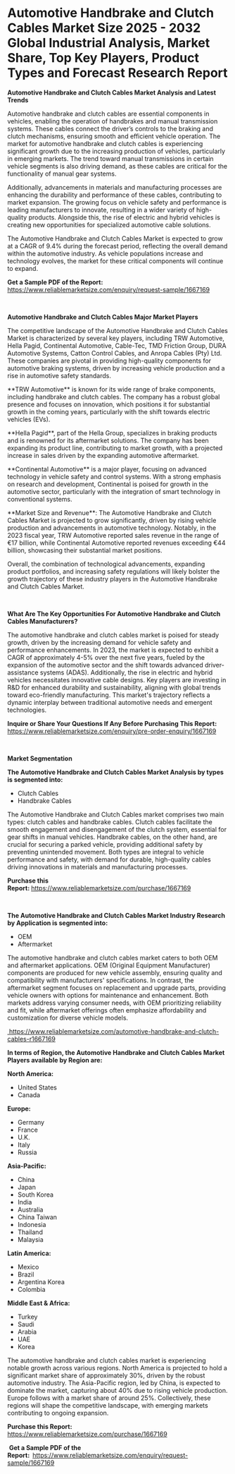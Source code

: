 <p><h1>Automotive Handbrake and Clutch Cables Market Size 2025 - 2032 Global Industrial Analysis, Market Share, Top Key Players, Product Types and Forecast Research Report</h1></p><p><strong>Automotive Handbrake and Clutch Cables Market Analysis and Latest Trends</strong></p>
<p><p>Automotive handbrake and clutch cables are essential components in vehicles, enabling the operation of handbrakes and manual transmission systems. These cables connect the driver’s controls to the braking and clutch mechanisms, ensuring smooth and efficient vehicle operation. The market for automotive handbrake and clutch cables is experiencing significant growth due to the increasing production of vehicles, particularly in emerging markets. The trend toward manual transmissions in certain vehicle segments is also driving demand, as these cables are critical for the functionality of manual gear systems.</p><p>Additionally, advancements in materials and manufacturing processes are enhancing the durability and performance of these cables, contributing to market expansion. The growing focus on vehicle safety and performance is leading manufacturers to innovate, resulting in a wider variety of high-quality products. Alongside this, the rise of electric and hybrid vehicles is creating new opportunities for specialized automotive cable solutions.</p><p>The Automotive Handbrake and Clutch Cables Market is expected to grow at a CAGR of 9.4% during the forecast period, reflecting the overall demand within the automotive industry. As vehicle populations increase and technology evolves, the market for these critical components will continue to expand.</p></p>
<p><strong>Get a Sample PDF of the Report:&nbsp;</strong> <a href="https://www.reliablemarketsize.com/enquiry/request-sample/1667169?utm_campaign=3219&utm_medium=2&utm_source=Github&utm_content=ia&utm_term=18042025&utm_id=automotive-handbrake-and-clutch-cables">https://www.reliablemarketsize.com/enquiry/request-sample/1667169</a></p>
<p>&nbsp;</p>
<p><strong>Automotive Handbrake and Clutch Cables Major Market Players</strong></p>
<p><p>The competitive landscape of the Automotive Handbrake and Clutch Cables Market is characterized by several key players, including TRW Automotive, Hella Pagid, Continental Automotive, Cable-Tec, TMD Friction Group, DURA Automotive Systems, Catton Control Cables, and Anropa Cables (Pty) Ltd. These companies are pivotal in providing high-quality components for automotive braking systems, driven by increasing vehicle production and a rise in automotive safety standards.</p><p>**TRW Automotive** is known for its wide range of brake components, including handbrake and clutch cables. The company has a robust global presence and focuses on innovation, which positions it for substantial growth in the coming years, particularly with the shift towards electric vehicles (EVs).</p><p>**Hella Pagid**, part of the Hella Group, specializes in braking products and is renowned for its aftermarket solutions. The company has been expanding its product line, contributing to market growth, with a projected increase in sales driven by the expanding automotive aftermarket.</p><p>**Continental Automotive** is a major player, focusing on advanced technology in vehicle safety and control systems. With a strong emphasis on research and development, Continental is poised for growth in the automotive sector, particularly with the integration of smart technology in conventional systems.</p><p>**Market Size and Revenue**: The Automotive Handbrake and Clutch Cables Market is projected to grow significantly, driven by rising vehicle production and advancements in automotive technology. Notably, in the 2023 fiscal year, TRW Automotive reported sales revenue in the range of €17 billion, while Continental Automotive reported revenues exceeding €44 billion, showcasing their substantial market positions.</p><p>Overall, the combination of technological advancements, expanding product portfolios, and increasing safety regulations will likely bolster the growth trajectory of these industry players in the Automotive Handbrake and Clutch Cables Market.</p></p>
<p>&nbsp;</p>
<p><strong>What Are The Key Opportunities For Automotive Handbrake and Clutch Cables Manufacturers?</strong></p>
<p><p>The automotive handbrake and clutch cables market is poised for steady growth, driven by the increasing demand for vehicle safety and performance enhancements. In 2023, the market is expected to exhibit a CAGR of approximately 4-5% over the next five years, fueled by the expansion of the automotive sector and the shift towards advanced driver-assistance systems (ADAS). Additionally, the rise in electric and hybrid vehicles necessitates innovative cable designs. Key players are investing in R&D for enhanced durability and sustainability, aligning with global trends toward eco-friendly manufacturing. This market's trajectory reflects a dynamic interplay between traditional automotive needs and emergent technologies.</p></p>
<p><strong>Inquire or Share Your Questions If Any Before Purchasing This Report:</strong> <a href="https://www.reliablemarketsize.com/enquiry/pre-order-enquiry/1667169?utm_campaign=3219&utm_medium=2&utm_source=Github&utm_content=ia&utm_term=18042025&utm_id=automotive-handbrake-and-clutch-cables">https://www.reliablemarketsize.com/enquiry/pre-order-enquiry/1667169</a></p>
<p>&nbsp;</p>
<p><strong>Market Segmentation</strong></p>
<p><strong>The Automotive Handbrake and Clutch Cables Market Analysis by types is segmented into:</strong></p>
<p><ul><li>Clutch Cables</li><li>Handbrake Cables</li></ul></p>
<p><p>The Automotive Handbrake and Clutch Cables market comprises two main types: clutch cables and handbrake cables. Clutch cables facilitate the smooth engagement and disengagement of the clutch system, essential for gear shifts in manual vehicles. Handbrake cables, on the other hand, are crucial for securing a parked vehicle, providing additional safety by preventing unintended movement. Both types are integral to vehicle performance and safety, with demand for durable, high-quality cables driving innovations in materials and manufacturing processes.</p></p>
<p><strong>Purchase this Report:&nbsp;</strong><a href="https://www.reliablemarketsize.com/purchase/1667169?utm_campaign=3219&utm_medium=2&utm_source=Github&utm_content=ia&utm_term=18042025&utm_id=automotive-handbrake-and-clutch-cables">https://www.reliablemarketsize.com/purchase/1667169</a></p>
<p>&nbsp;</p>
<p><strong>The Automotive Handbrake and Clutch Cables Market Industry Research by Application is segmented into:</strong></p>
<p><ul><li>OEM</li><li>Aftermarket</li></ul></p>
<p><p>The automotive handbrake and clutch cables market caters to both OEM and aftermarket applications. OEM (Original Equipment Manufacturer) components are produced for new vehicle assembly, ensuring quality and compatibility with manufacturers' specifications. In contrast, the aftermarket segment focuses on replacement and upgrade parts, providing vehicle owners with options for maintenance and enhancement. Both markets address varying consumer needs, with OEM prioritizing reliability and fit, while aftermarket offerings often emphasize affordability and customization for diverse vehicle models.</p></p>
<p><a href="https://www.reliablemarketsize.com/automotive-handbrake-and-clutch-cables-r1667169?utm_campaign=3219&utm_medium=2&utm_source=Github&utm_content=ia&utm_term=18042025&utm_id=automotive-handbrake-and-clutch-cables">&nbsp;https://www.reliablemarketsize.com/automotive-handbrake-and-clutch-cables-r1667169</a></p>
<p><strong>In terms of Region, the Automotive Handbrake and Clutch Cables Market Players available by Region are:</strong></p>
<p>
    <p> <strong> North America: </strong>
        <ul>
            <li>United States</li>
            <li>Canada</li>
        </ul>
        </p> 
    <p> <strong> Europe: </strong>
        <ul>
            <li>Germany</li>
            <li>France</li>
            <li>U.K.</li>
            <li>Italy</li>
            <li>Russia</li>
        </ul>
        </p> 
    <p> <strong> Asia-Pacific: </strong>
        <ul>
            <li>China</li>
            <li>Japan</li>
            <li>South Korea</li>
            <li>India</li>
            <li>Australia</li>
            <li>China Taiwan</li>
            <li>Indonesia</li>
            <li>Thailand</li>
            <li>Malaysia</li>
        </ul>
        </p> 
    <p> <strong> Latin America: </strong>
        <ul>
            <li>Mexico</li>
            <li>Brazil</li>
            <li>Argentina Korea</li>
            <li>Colombia</li>
        </ul>
        </p> 
    <p> <strong> Middle East & Africa: </strong>
        <ul>
            <li>Turkey</li>
            <li>Saudi</li>
            <li>Arabia</li>
            <li>UAE</li>
            <li>Korea</li>
        </ul>
    </p>
    </p>
<p><p>The automotive handbrake and clutch cables market is experiencing notable growth across various regions. North America is projected to hold a significant market share of approximately 30%, driven by the robust automotive industry. The Asia-Pacific region, led by China, is expected to dominate the market, capturing about 40% due to rising vehicle production. Europe follows with a market share of around 25%. Collectively, these regions will shape the competitive landscape, with emerging markets contributing to ongoing expansion.</p></p>
<p><strong>Purchase this Report: </strong><a href="https://www.reliablemarketsize.com/purchase/1667169?utm_campaign=3219&utm_medium=2&utm_source=Github&utm_content=ia&utm_term=18042025&utm_id=automotive-handbrake-and-clutch-cables">https://www.reliablemarketsize.com/purchase/1667169</a></p>
<p>&nbsp;<strong>Get a Sample PDF of the Report:&nbsp;&nbsp;</strong><a href="https://www.reliablemarketsize.com/enquiry/request-sample/1667169?utm_campaign=3219&utm_medium=2&utm_source=Github&utm_content=ia&utm_term=18042025&utm_id=automotive-handbrake-and-clutch-cables">https://www.reliablemarketsize.com/enquiry/request-sample/1667169</a></p>
<p><strong></strong></p>
<p><p></p><p></p><p></p></p>